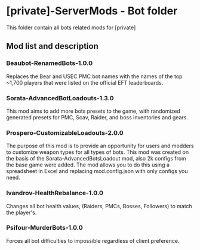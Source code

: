 # [private]-ServerMods - Bot folder
This folder contain all bots related mods for [private]
## Mod list and description

### Beaubot-RenamedBots-1.0.0
Replaces the Bear and USEC PMC bot names with the names of the top ~1,700 players that were listed on the official EFT leaderboards.

### Sorata-AdvancedBotLoadouts-1.3.0
This mod aims to add more bots presets to the game, with randomized generated presets for PMC, Scav, Raider, and boss inventories and gears.

### Prospero-CustomizableLoadouts-2.0.0
The purpose of this mod is to provide an opportunity for users and modders to customize weapon types for all types of bots. This mod was created on the basis of the Sorata-AdvancedBotsLoadout mod, also 2k configs from the base game were added. 
The mod allows you to do this using a spreadsheet in Excel and replacing mod.config.json with only configs you need.

### Ivandrov-HealthRebalance-1.0.0
Changes all bot health values, (Raiders, PMCs, Bosses, Followers) to match the player's.

### Psifour-MurderBots-1.0.0
Forces all bot difficulties to impossible regardless of client preference.
